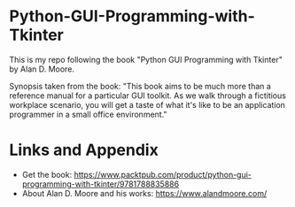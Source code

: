 # Python-GUI-Programming-with-Tkinter

This is my repo following the book "Python GUI Programming with Tkinter" by Alan D. Moore.

Synopsis taken from the book:
"This book aims to be much more than a reference manual for a particular GUI toolkit. As we walk through a fictitious workplace scenario, you will get a taste of what it's like to be an application programmer in a small office environment."

Links and Appendix
========================================================

- Get the book: https://www.packtpub.com/product/python-gui-programming-with-tkinter/9781788835886
- About Alan D. Moore and his works: https://www.alandmoore.com/

